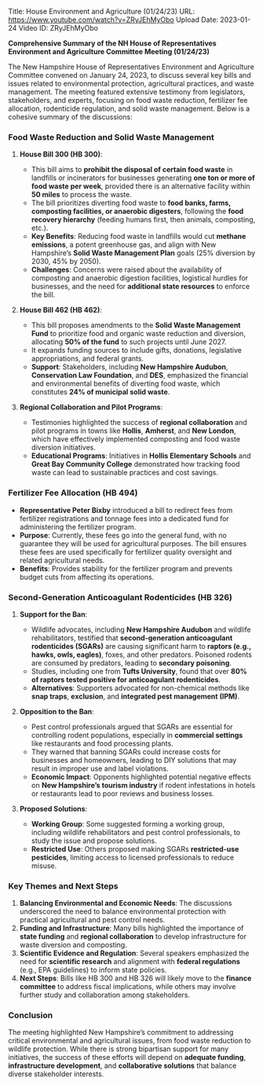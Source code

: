 Title: House Environment and Agriculture (01/24/23)
URL: https://www.youtube.com/watch?v=ZRyJEhMyObo
Upload Date: 2023-01-24
Video ID: ZRyJEhMyObo

**Comprehensive Summary of the NH House of Representatives Environment and Agriculture Committee Meeting (01/24/23)**

The New Hampshire House of Representatives Environment and Agriculture Committee convened on January 24, 2023, to discuss several key bills and issues related to environmental protection, agricultural practices, and waste management. The meeting featured extensive testimony from legislators, stakeholders, and experts, focusing on food waste reduction, fertilizer fee allocation, rodenticide regulation, and solid waste management. Below is a cohesive summary of the discussions:

### **Food Waste Reduction and Solid Waste Management**
1. **House Bill 300 (HB 300)**:  
   - This bill aims to **prohibit the disposal of certain food waste** in landfills or incinerators for businesses generating **one ton or more of food waste per week**, provided there is an alternative facility within **50 miles** to process the waste.  
   - The bill prioritizes diverting food waste to **food banks, farms, composting facilities, or anaerobic digesters**, following the **food recovery hierarchy** (feeding humans first, then animals, composting, etc.).  
   - **Key Benefits**: Reducing food waste in landfills would cut **methane emissions**, a potent greenhouse gas, and align with New Hampshire’s **Solid Waste Management Plan** goals (25% diversion by 2030, 45% by 2050).  
   - **Challenges**: Concerns were raised about the availability of composting and anaerobic digestion facilities, logistical hurdles for businesses, and the need for **additional state resources** to enforce the bill.  

2. **House Bill 462 (HB 462)**:  
   - This bill proposes amendments to the **Solid Waste Management Fund** to prioritize food and organic waste reduction and diversion, allocating **50% of the fund** to such projects until June 2027.  
   - It expands funding sources to include gifts, donations, legislative appropriations, and federal grants.  
   - **Support**: Stakeholders, including **New Hampshire Audubon**, **Conservation Law Foundation**, and **DES**, emphasized the financial and environmental benefits of diverting food waste, which constitutes **24% of municipal solid waste**.  

3. **Regional Collaboration and Pilot Programs**:  
   - Testimonies highlighted the success of **regional collaboration** and pilot programs in towns like **Hollis**, **Amherst**, and **New London**, which have effectively implemented composting and food waste diversion initiatives.  
   - **Educational Programs**: Initiatives in **Hollis Elementary Schools** and **Great Bay Community College** demonstrated how tracking food waste can lead to sustainable practices and cost savings.  

### **Fertilizer Fee Allocation (HB 494)**
- **Representative Peter Bixby** introduced a bill to redirect fees from fertilizer registrations and tonnage fees into a dedicated fund for administering the fertilizer program.  
- **Purpose**: Currently, these fees go into the general fund, with no guarantee they will be used for agricultural purposes. The bill ensures these fees are used specifically for fertilizer quality oversight and related agricultural needs.  
- **Benefits**: Provides stability for the fertilizer program and prevents budget cuts from affecting its operations.  

### **Second-Generation Anticoagulant Rodenticides (HB 326)**
1. **Support for the Ban**:  
   - Wildlife advocates, including **New Hampshire Audubon** and wildlife rehabilitators, testified that **second-generation anticoagulant rodenticides (SGARs)** are causing significant harm to **raptors (e.g., hawks, owls, eagles)**, foxes, and other predators. Poisoned rodents are consumed by predators, leading to **secondary poisoning**.  
   - Studies, including one from **Tufts University**, found that over **80% of raptors tested positive for anticoagulant rodenticides**.  
   - **Alternatives**: Supporters advocated for non-chemical methods like **snap traps**, **exclusion**, and **integrated pest management (IPM)**.  

2. **Opposition to the Ban**:  
   - Pest control professionals argued that SGARs are essential for controlling rodent populations, especially in **commercial settings** like restaurants and food processing plants.  
   - They warned that banning SGARs could increase costs for businesses and homeowners, leading to DIY solutions that may result in improper use and label violations.  
   - **Economic Impact**: Opponents highlighted potential negative effects on **New Hampshire’s tourism industry** if rodent infestations in hotels or restaurants lead to poor reviews and business losses.  

3. **Proposed Solutions**:  
   - **Working Group**: Some suggested forming a working group, including wildlife rehabilitators and pest control professionals, to study the issue and propose solutions.  
   - **Restricted Use**: Others proposed making SGARs **restricted-use pesticides**, limiting access to licensed professionals to reduce misuse.  

### **Key Themes and Next Steps**
1. **Balancing Environmental and Economic Needs**: The discussions underscored the need to balance environmental protection with practical agricultural and pest control needs.  
2. **Funding and Infrastructure**: Many bills highlighted the importance of **state funding** and **regional collaboration** to develop infrastructure for waste diversion and composting.  
3. **Scientific Evidence and Regulation**: Several speakers emphasized the need for **scientific research** and alignment with **federal regulations** (e.g., EPA guidelines) to inform state policies.  
4. **Next Steps**: Bills like HB 300 and HB 326 will likely move to the **finance committee** to address fiscal implications, while others may involve further study and collaboration among stakeholders.  

### **Conclusion**
The meeting highlighted New Hampshire’s commitment to addressing critical environmental and agricultural issues, from food waste reduction to wildlife protection. While there is strong bipartisan support for many initiatives, the success of these efforts will depend on **adequate funding**, **infrastructure development**, and **collaborative solutions** that balance diverse stakeholder interests.